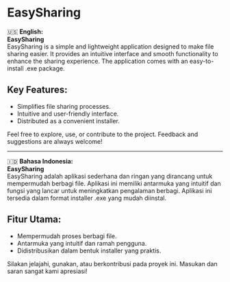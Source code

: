 # EasySharing

🇺🇸 **English:**  
**EasySharing**  
EasySharing is a simple and lightweight application designed to make file sharing easier. It provides an intuitive interface and smooth functionality to enhance the sharing experience. The application comes with an easy-to-install .exe package.

## Key Features:
- Simplifies file sharing processes.
- Intuitive and user-friendly interface.
- Distributed as a convenient installer.

Feel free to explore, use, or contribute to the project. Feedback and suggestions are always welcome!

---

🇮🇩 **Bahasa Indonesia:**  
**EasySharing**  
EasySharing adalah aplikasi sederhana dan ringan yang dirancang untuk mempermudah berbagi file. Aplikasi ini memiliki antarmuka yang intuitif dan fungsi yang lancar untuk meningkatkan pengalaman berbagi. Aplikasi ini tersedia dalam format installer .exe yang mudah diinstal.

## Fitur Utama:
- Mempermudah proses berbagi file.
- Antarmuka yang intuitif dan ramah pengguna.
- Didistribusikan dalam bentuk installer yang praktis.

Silakan jelajahi, gunakan, atau berkontribusi pada proyek ini. Masukan dan saran sangat kami apresiasi!
